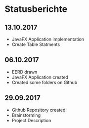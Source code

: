 # Statusberichte
## 13.10.2017
- JavaFX Application implementation
- Create Table Statments

## 06.10.2017
- EERD drawn
- JavaFX Application created
- Created some folders on Github



## 29.09.2017
- Github Repository created
- Brainstorming
- Project Description
